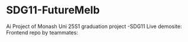 # SDG11-FutureMelb
Ai Project of Monash Uni 25S1 graduation project -SDG11
Live demosite: 
Frontend repo by teammates:
